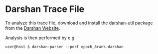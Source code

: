 # Darshan Trace File

To analyze this trace file, download and install the
[darshan-util](https://www.mcs.anl.gov/research/projects/darshan/docs/darshan-util.html) package
from the [Darshan
Website](https://www.mcs.anl.gov/research/projects/darshan).

Analysis is then performed by e.g.

```
user@host $ darshan-parser --perf epoch_8rank.darshan
```
